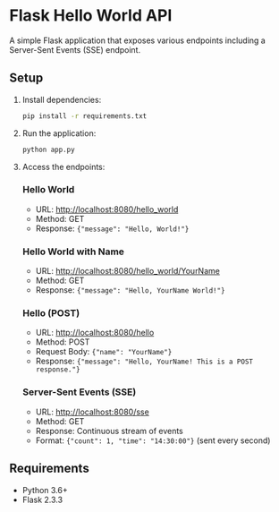 # Flask Hello World API

A simple Flask application that exposes various endpoints including a Server-Sent Events (SSE) endpoint.

## Setup

1. Install dependencies:

   ```bash
   pip install -r requirements.txt
   ```

2. Run the application:

   ```bash
   python app.py
   ```

3. Access the endpoints:

   ### Hello World

   - URL: [http://localhost:8080/hello_world](http://localhost:8080/hello_world)
   - Method: GET
   - Response: `{"message": "Hello, World!"}`

   ### Hello World with Name

   - URL: [http://localhost:8080/hello_world/YourName](http://localhost:8080/hello_world/YourName)
   - Method: GET
   - Response: `{"message": "Hello, YourName World!"}`

   ### Hello (POST)

   - URL: [http://localhost:8080/hello](http://localhost:8080/hello)
   - Method: POST
   - Request Body: `{"name": "YourName"}`
   - Response: `{"message": "Hello, YourName! This is a POST response."}`

   ### Server-Sent Events (SSE)

   - URL: [http://localhost:8080/sse](http://localhost:8080/sse)
   - Method: GET
   - Response: Continuous stream of events
   - Format: `{"count": 1, "time": "14:30:00"}` (sent every second)

## Requirements

- Python 3.6+
- Flask 2.3.3
